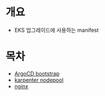 # 개요
* EKS 업그레이드에 사용하는 manifest

# 목차
* [ArgoCD bootstrap](./argocd_bootstrap/)
* [karpenter nodepool](./nodepool/)
* [nginx](./nginx/)

